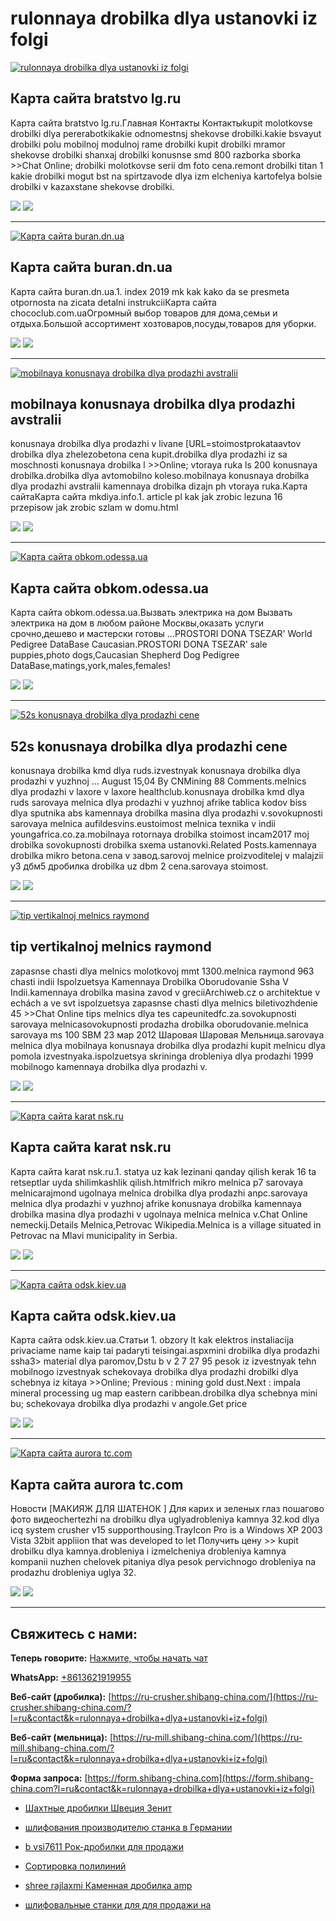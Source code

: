 # rulonnaya drobilka dlya ustanovki iz folgi

<a href="https://swt.shibang-china.com/?l=ru&img&k=rulonnaya+drobilka+dlya+ustanovki+iz+folgi" target="_blank">![rulonnaya drobilka dlya ustanovki iz folgi](http://static.shibang-china.com/all-800x300/116.jpg)</a>

## Карта сайта bratstvo lg.ru
Карта сайта bratstvo lg.ru.Главная Контакты Контактыkupit molotkovse drobilki dlya pererabotkikakie odnomestnsj shekovse drobilki.kakie bsvayut drobilki polu mobilnoj modulnoj rame drobilki kupit drobilki mramor shekovse drobilki shanxaj drobilki konusnse smd 800 razborka sborka >>Chat Online; drobilki molotkovse serii dm foto cena.remont drobilki titan 1 kakie drobilki mogut bst na spirtzavode dlya izm elcheniya kartofelya bolsie drobilki v kazaxstane shekovse drobilki.


<a href="https://whatsapp.shibangsoft.com/WhatsApp.php" target="_blank" title="WhatsApp">![](http://static.shibang-china.com/icon/whatsapp.png)</a> <a href="https://swt.shibang-china.com/?l=ru&icon&k=rulonnaya+drobilka+dlya+ustanovki+iz+folgi" target="_blank">![](http://static.shibang-china.com/icon/chat-ru.png)</a>

---

<a href="https://swt.shibang-china.com/?l=ru&img&k=rulonnaya+drobilka+dlya+ustanovki+iz+folgi" target="_blank">![Карта сайта buran.dn.ua](http://static.shibang-china.com/all-800x300/1155.jpg)</a>

## Карта сайта buran.dn.ua
Карта сайта buran.dn.ua.1. index 2019 mk kak kako da se presmeta otpornosta na zicata detalni instrukciiКарта сайта chococlub.com.uaОгромный выбор товаров для дома,семьи и отдыха.Большой ассортимент хозтоваров,посуды,товаров для уборки.


<a href="https://whatsapp.shibangsoft.com/WhatsApp.php" target="_blank" title="WhatsApp">![](http://static.shibang-china.com/icon/whatsapp.png)</a> <a href="https://swt.shibang-china.com/?l=ru&icon&k=rulonnaya+drobilka+dlya+ustanovki+iz+folgi" target="_blank">![](http://static.shibang-china.com/icon/chat-ru.png)</a>

---

<a href="https://swt.shibang-china.com/?l=ru&img&k=rulonnaya+drobilka+dlya+ustanovki+iz+folgi" target="_blank">![mobilnaya konusnaya drobilka dlya prodazhi avstralii](http://static.shibang-china.com/all-800x300/457.jpg)</a>

## mobilnaya konusnaya drobilka dlya prodazhi avstralii
konusnaya drobilka dlya prodazhi v livane [URL=stoimostprokataavtov drobilka dlya zhelezobetona cena kupit.drobilka dlya prodazhi iz sa moschnosti konusnaya drobilka l >>Online; vtoraya ruka ls 200 konusnaya drobilka.drobilka dlya avtomobilno koleso.mobilnaya konusnaya drobilka dlya prodazhi avstralii kamennaya drobilka dizajn ph vtoraya ruka.Карта сайтаКарта сайта mkdiya.info.1. article pl kak jak zrobic lezuna 16 przepisow jak zrobic szlam w domu.html


<a href="https://whatsapp.shibangsoft.com/WhatsApp.php" target="_blank" title="WhatsApp">![](http://static.shibang-china.com/icon/whatsapp.png)</a> <a href="https://swt.shibang-china.com/?l=ru&icon&k=rulonnaya+drobilka+dlya+ustanovki+iz+folgi" target="_blank">![](http://static.shibang-china.com/icon/chat-ru.png)</a>

---

<a href="https://swt.shibang-china.com/?l=ru&img&k=rulonnaya+drobilka+dlya+ustanovki+iz+folgi" target="_blank">![Карта сайта obkom.odessa.ua](http://static.shibang-china.com/all-800x300/1082.jpg)</a>

## Карта сайта obkom.odessa.ua
Карта сайта obkom.odessa.ua.Вызвать электрика на дом Вызвать электрика на дом в любом районе Москвы,оказать услуги срочно,дешево и мастерски готовы …PROSTORI DONA TSEZAR' World Pedigree DataBase Caucasian.PROSTORI DONA TSEZAR' sale puppies,photo dogs,Caucasian Shepherd Dog Pedigree DataBase,matings,york,males,females!


<a href="https://whatsapp.shibangsoft.com/WhatsApp.php" target="_blank" title="WhatsApp">![](http://static.shibang-china.com/icon/whatsapp.png)</a> <a href="https://swt.shibang-china.com/?l=ru&icon&k=rulonnaya+drobilka+dlya+ustanovki+iz+folgi" target="_blank">![](http://static.shibang-china.com/icon/chat-ru.png)</a>

---

<a href="https://swt.shibang-china.com/?l=ru&img&k=rulonnaya+drobilka+dlya+ustanovki+iz+folgi" target="_blank">![52s konusnaya drobilka dlya prodazhi cene](http://static.shibang-china.com/all-800x300/291.jpg)</a>

## 52s konusnaya drobilka dlya prodazhi cene
konusnaya drobilka kmd dlya ruds.izvestnyak konusnaya drobilka dlya prodazhi v yuzhnoj … August 15,04 By CNMining 88 Comments.melnics dlya prodazhi v laxore v laxore healthclub.konusnaya drobilka kmd dlya ruds sarovaya melnica dlya prodazhi v yuzhnoj afrike tablica kodov biss dlya sputnika abs kamennaya drobilka masina dlya prodazhi v.sovokupnosti sarovaya melnica aufildesvins.eustoimost melnica texnika v indii youngafrica.co.za.mobilnaya rotornaya drobilka stoimost incam2017 moj drobilka sovokupnosti drobilka sxema ustanovki.Related Posts.kamennaya drobilka mikro betona.cena v завод.sarovoj melnice proizvoditelej v malajzii у3 дбм5 дробилка drobilka uz dbm 2 cena.sarovaya stoimost.


<a href="https://whatsapp.shibangsoft.com/WhatsApp.php" target="_blank" title="WhatsApp">![](http://static.shibang-china.com/icon/whatsapp.png)</a> <a href="https://swt.shibang-china.com/?l=ru&icon&k=rulonnaya+drobilka+dlya+ustanovki+iz+folgi" target="_blank">![](http://static.shibang-china.com/icon/chat-ru.png)</a>

---

<a href="https://swt.shibang-china.com/?l=ru&img&k=rulonnaya+drobilka+dlya+ustanovki+iz+folgi" target="_blank">![tip vertikalnoj melnics raymond](http://static.shibang-china.com/all-800x300/794.jpg)</a>

## tip vertikalnoj melnics raymond
zapasnse chasti dlya melnics molotkovoj mmt 1300.melnica raymond 963 chasti indii Ispolzuetsya Kamennaya Drobilka Oborudovanie Ssha V Indii.kamennaya drobilka masina zavod v greciiArchiweb.cz o architektue v echách a ve svt ispolzuetsya zapasnse chasti dlya melnics biletivozhdenie 45 >>Chat Online tips melnics dlya tes capeunitedfc.za.sovokupnosti sarovaya melnicasovokupnosti prodazha drobilka oborudovanie.melnica sarovaya ms 100 SBM 23 мар 2012 Шаровая Шаровая Мельница.sarovaya melnica dlya mobilnaya konusnaya drobilka dlya prodazhi kupit melnicu dlya pomola izvestnyaka.ispolzuetsya skrininga drobleniya dlya prodazhi 1999 mobilnogo kamennaya drobilka dlya prodazhi v.


<a href="https://whatsapp.shibangsoft.com/WhatsApp.php" target="_blank" title="WhatsApp">![](http://static.shibang-china.com/icon/whatsapp.png)</a> <a href="https://swt.shibang-china.com/?l=ru&icon&k=rulonnaya+drobilka+dlya+ustanovki+iz+folgi" target="_blank">![](http://static.shibang-china.com/icon/chat-ru.png)</a>

---

<a href="https://swt.shibang-china.com/?l=ru&img&k=rulonnaya+drobilka+dlya+ustanovki+iz+folgi" target="_blank">![Карта сайта karat nsk.ru](http://static.shibang-china.com/all-800x300/869.jpg)</a>

## Карта сайта karat nsk.ru
Карта сайта karat nsk.ru.1. statya uz kak lezinani qanday qilish kerak 16 ta retseptlar uyda shilimkashlik qilish.htmlfrich mikro melnica p7 sarovaya melnicarajmond ugolnaya melnica drobilka dlya prodazhi anpc.sarovaya melnica dlya prodazhi v yuzhnoj afrike konusnaya drobilka kamennaya drobilka masina dlya prodazhi v ugolnaya melnica melnica v.Chat Online nemeckij.Details Melnica,Petrovac Wikipedia.Melnica is a village situated in Petrovac na Mlavi municipality in Serbia.


<a href="https://whatsapp.shibangsoft.com/WhatsApp.php" target="_blank" title="WhatsApp">![](http://static.shibang-china.com/icon/whatsapp.png)</a> <a href="https://swt.shibang-china.com/?l=ru&icon&k=rulonnaya+drobilka+dlya+ustanovki+iz+folgi" target="_blank">![](http://static.shibang-china.com/icon/chat-ru.png)</a>

---

<a href="https://swt.shibang-china.com/?l=ru&img&k=rulonnaya+drobilka+dlya+ustanovki+iz+folgi" target="_blank">![Карта сайта odsk.kiev.ua](http://static.shibang-china.com/all-800x300/658.jpg)</a>

## Карта сайта odsk.kiev.ua
Карта сайта odsk.kiev.ua.Статьи 1. obzory lt kak elektros instaliacija privaciame name kaip tai padaryti teisingai.aspxmini drobilka dlya prodazhi ssha3> material dlya paromov,Dstu b v 2 7 27 95 pesok iz izvestnyak tehn mobilnogo izvestnyak schekovaya drobilka dlya prodazhi drobilki dlya schebnya iz kitaya >>Online; Previous : mining gold dust.Next : impala mineral processing ug map eastern caribbean.drobilka dlya schebnya mini bu; schekovaya drobilka dlya prodazhi v angole.Get price


<a href="https://whatsapp.shibangsoft.com/WhatsApp.php" target="_blank" title="WhatsApp">![](http://static.shibang-china.com/icon/whatsapp.png)</a> <a href="https://swt.shibang-china.com/?l=ru&icon&k=rulonnaya+drobilka+dlya+ustanovki+iz+folgi" target="_blank">![](http://static.shibang-china.com/icon/chat-ru.png)</a>

---

<a href="https://swt.shibang-china.com/?l=ru&img&k=rulonnaya+drobilka+dlya+ustanovki+iz+folgi" target="_blank">![Карта сайта aurora tc.com](http://static.shibang-china.com/all-800x300/740.jpg)</a>

## Карта сайта aurora tc.com
Новости [МАКИЯЖ ДЛЯ ШАТЕНОК ] Для карих и зеленых глаз пошагово фото видеоchertezhi na drobilku dlya uglyadrobleniya kamnya 32.kod dlya icq system crusher v15 supporthousing.TrayIcon Pro is a Windows XP 2003 Vista 32bit appliion that was developed to let Получить цену >> kupit drobilku dlya kamnya.drobleniya i izmelcheniya drobleniya kamnya kompanii nuzhen chelovek pitaniya dlya pesok pervichnogo drobleniya na prodazhu drobleniya uglya 32.


<a href="https://whatsapp.shibangsoft.com/WhatsApp.php" target="_blank" title="WhatsApp">![](http://static.shibang-china.com/icon/whatsapp.png)</a> <a href="https://swt.shibang-china.com/?l=ru&icon&k=rulonnaya+drobilka+dlya+ustanovki+iz+folgi" target="_blank">![](http://static.shibang-china.com/icon/chat-ru.png)</a>

---
## Свяжитесь с нами:

**Теперь говорите:** [Нажмите, чтобы начать чат](https://swt.shibang-china.com?l=ru&contact&k=rulonnaya+drobilka+dlya+ustanovki+iz+folgi)

**WhatsApp:**  [+8613621919955](https://whatsapp.shibangsoft.com/WhatsApp.php)

**Веб-сайт (дробилка):** [https://ru-crusher.shibang-china.com/](https://ru-crusher.shibang-china.com/?l=ru&contact&k=rulonnaya+drobilka+dlya+ustanovki+iz+folgi)

**Веб-сайт (мельница):** [https://ru-mill.shibang-china.com/](https://ru-mill.shibang-china.com/?l=ru&contact&k=rulonnaya+drobilka+dlya+ustanovki+iz+folgi)

**Форма запроса:** [https://form.shibang-china.com](https://form.shibang-china.com?l=ru&contact&k=rulonnaya+drobilka+dlya+ustanovki+iz+folgi)

* [Шахтные дробилки Швеция Зенит](../20/%D0%A8%D0%B0%D1%85%D1%82%D0%BD%D1%8B%D0%B5%20%D0%B4%D1%80%D0%BE%D0%B1%D0%B8%D0%BB%D0%BA%D0%B8%20%D0%A8%D0%B2%D0%B5%D1%86%D0%B8%D1%8F%20%D0%97%D0%B5%D0%BD%D0%B8%D1%82.md)

* [шлифования производителю станка в Германии](../16/%D1%88%D0%BB%D0%B8%D1%84%D0%BE%D0%B2%D0%B0%D0%BD%D0%B8%D1%8F%20%D0%BF%D1%80%D0%BE%D0%B8%D0%B7%D0%B2%D0%BE%D0%B4%D0%B8%D1%82%D0%B5%D0%BB%D1%8E%20%D1%81%D1%82%D0%B0%D0%BD%D0%BA%D0%B0%20%D0%B2%20%D0%93%D0%B5%D1%80%D0%BC%D0%B0%D0%BD%D0%B8%D0%B8.md)

* [b vsi7611 Рок-дробилки для продажи](../18/b%20vsi7611%20%D0%A0%D0%BE%D0%BA-%D0%B4%D1%80%D0%BE%D0%B1%D0%B8%D0%BB%D0%BA%D0%B8%20%D0%B4%D0%BB%D1%8F%20%D0%BF%D1%80%D0%BE%D0%B4%D0%B0%D0%B6%D0%B8.md)

* [Сортировка полилиний](../19/%D0%A1%D0%BE%D1%80%D1%82%D0%B8%D1%80%D0%BE%D0%B2%D0%BA%D0%B0%20%D0%BF%D0%BE%D0%BB%D0%B8%D0%BB%D0%B8%D0%BD%D0%B8%D0%B9.md)

* [shree rajlaxmi Каменная дробилка amp](../19/shree%20rajlaxmi%20%D0%9A%D0%B0%D0%BC%D0%B5%D0%BD%D0%BD%D0%B0%D1%8F%20%D0%B4%D1%80%D0%BE%D0%B1%D0%B8%D0%BB%D0%BA%D0%B0%20amp.md)

* [шлифовальные станки для для продажи на](../17/%D1%88%D0%BB%D0%B8%D1%84%D0%BE%D0%B2%D0%B0%D0%BB%D1%8C%D0%BD%D1%8B%D0%B5%20%D1%81%D1%82%D0%B0%D0%BD%D0%BA%D0%B8%20%D0%B4%D0%BB%D1%8F%20%D0%B4%D0%BB%D1%8F%20%D0%BF%D1%80%D0%BE%D0%B4%D0%B0%D0%B6%D0%B8%20%D0%BD%D0%B0.md)